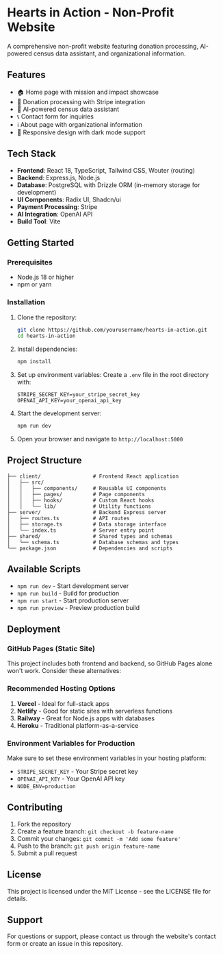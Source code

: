 # Hearts in Action - Non-Profit Website

A comprehensive non-profit website featuring donation processing, AI-powered census data assistant, and organizational information.

## Features

- 🏠 Home page with mission and impact showcase
- 💝 Donation processing with Stripe integration
- 🤖 AI-powered census data assistant
- 📞 Contact form for inquiries
- ℹ️ About page with organizational information
- 📱 Responsive design with dark mode support

## Tech Stack

- **Frontend**: React 18, TypeScript, Tailwind CSS, Wouter (routing)
- **Backend**: Express.js, Node.js
- **Database**: PostgreSQL with Drizzle ORM (in-memory storage for development)
- **UI Components**: Radix UI, Shadcn/ui
- **Payment Processing**: Stripe
- **AI Integration**: OpenAI API
- **Build Tool**: Vite

## Getting Started

### Prerequisites

- Node.js 18 or higher
- npm or yarn

### Installation

1. Clone the repository:
   ```bash
   git clone https://github.com/yourusername/hearts-in-action.git
   cd hearts-in-action
   ```

2. Install dependencies:
   ```bash
   npm install
   ```

3. Set up environment variables:
   Create a `.env` file in the root directory with:
   ```
   STRIPE_SECRET_KEY=your_stripe_secret_key
   OPENAI_API_KEY=your_openai_api_key
   ```

4. Start the development server:
   ```bash
   npm run dev
   ```

5. Open your browser and navigate to `http://localhost:5000`

## Project Structure

```
├── client/                 # Frontend React application
│   ├── src/
│   │   ├── components/     # Reusable UI components
│   │   ├── pages/          # Page components
│   │   ├── hooks/          # Custom React hooks
│   │   └── lib/            # Utility functions
├── server/                 # Backend Express server
│   ├── routes.ts           # API routes
│   ├── storage.ts          # Data storage interface
│   └── index.ts            # Server entry point
├── shared/                 # Shared types and schemas
│   └── schema.ts           # Database schemas and types
└── package.json            # Dependencies and scripts
```

## Available Scripts

- `npm run dev` - Start development server
- `npm run build` - Build for production
- `npm run start` - Start production server
- `npm run preview` - Preview production build

## Deployment

### GitHub Pages (Static Site)

This project includes both frontend and backend, so GitHub Pages alone won't work. Consider these alternatives:

### Recommended Hosting Options

1. **Vercel** - Ideal for full-stack apps
2. **Netlify** - Good for static sites with serverless functions
3. **Railway** - Great for Node.js apps with databases
4. **Heroku** - Traditional platform-as-a-service

### Environment Variables for Production

Make sure to set these environment variables in your hosting platform:

- `STRIPE_SECRET_KEY` - Your Stripe secret key
- `OPENAI_API_KEY` - Your OpenAI API key
- `NODE_ENV=production`

## Contributing

1. Fork the repository
2. Create a feature branch: `git checkout -b feature-name`
3. Commit your changes: `git commit -m 'Add some feature'`
4. Push to the branch: `git push origin feature-name`
5. Submit a pull request

## License

This project is licensed under the MIT License - see the LICENSE file for details.

## Support

For questions or support, please contact us through the website's contact form or create an issue in this repository.